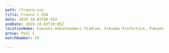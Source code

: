 ```yaml
---
path: /france-usa
title: France v USA
date: 2019-10-02T08:45Z
endDate: 2019-10-02T10:05Z
locationName: Fukuoka Hakatanomori Stadium, Fukuoka Prefecture, Fukuoka City
group: Pool C
matchNumber: 19

---
```

